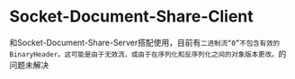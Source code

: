 # Socket-Document-Share-Client
和Socket-Document-Share-Server搭配使用，目前有```二进制流“0”不包含有效的 BinaryHeader。这可能是由于无效流，或由于在序列化和反序列化之间的对象版本更改。```的问题未解决
